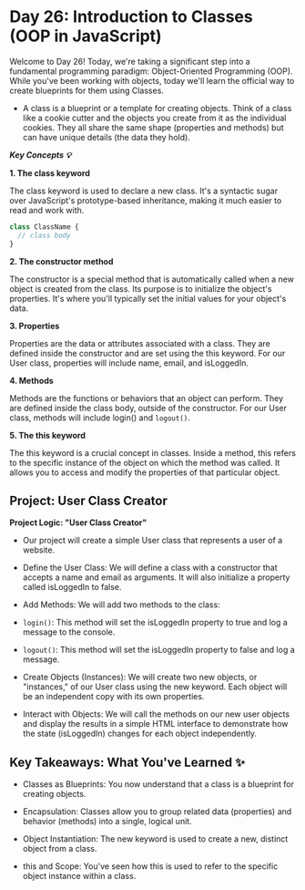 # Day 26: Introduction to Classes (OOP in JavaScript)
Welcome to Day 26! Today, we're taking a significant step into a fundamental programming paradigm: Object-Oriented Programming (OOP). While you've been working with objects, today we'll learn the official way to create blueprints for them using Classes.

- A class is a blueprint or a template for creating objects. Think of a class like a cookie cutter and the objects you create from it as the individual cookies. They all share the same shape (properties and methods) but can have unique details (the data they hold).

***Key Concepts 💡***

**1. The class keyword**

The class keyword is used to declare a new class. It's a syntactic sugar over JavaScript's prototype-based inheritance, making it much easier to read and work with.

```js
class ClassName {
  // class body
}
```
**2. The constructor method**

The constructor is a special method that is automatically called when a new object is created from the class. Its purpose is to initialize the object's properties. It's where you'll typically set the initial values for your object's data.

**3. Properties**

Properties are the data or attributes associated with a class. They are defined inside the constructor and are set using the this keyword. For our User class, properties will include name, email, and isLoggedIn.

**4. Methods**

Methods are the functions or behaviors that an object can perform. They are defined inside the class body, outside of the constructor. For our User class, methods will include login() and `logout()`.

**5. The this keyword**

The this keyword is a crucial concept in classes. Inside a method, this refers to the specific instance of the object on which the method was called. It allows you to access and modify the properties of that particular object.

## Project: User Class Creator

**Project Logic: "User Class Creator"**

- Our project will create a simple User class that represents a user of a website.

- Define the User Class: We will define a class with a constructor that accepts a name and email as arguments. It will also initialize a property called isLoggedIn to false.

- Add Methods: We will add two methods to the class:

- `login()`: This method will set the isLoggedIn property to true and log a message to the console.

- `logout()`: This method will set the isLoggedIn property to false and log a message.

- Create Objects (Instances): We will create two new objects, or "instances," of our User class using the new keyword. Each object will be an independent copy with its own properties.

- Interact with Objects: We will call the methods on our new user objects and display the results in a simple HTML interface to demonstrate how the state (isLoggedIn) changes for each object independently.

## Key Takeaways: What You've Learned ✨

- Classes as Blueprints: You now understand that a class is a blueprint for creating objects.

- Encapsulation: Classes allow you to group related data (properties) and behavior (methods) into a single, logical unit.

- Object Instantiation: The new keyword is used to create a new, distinct object from a class.

- this and Scope: You've seen how this is used to refer to the specific object instance within a class.
